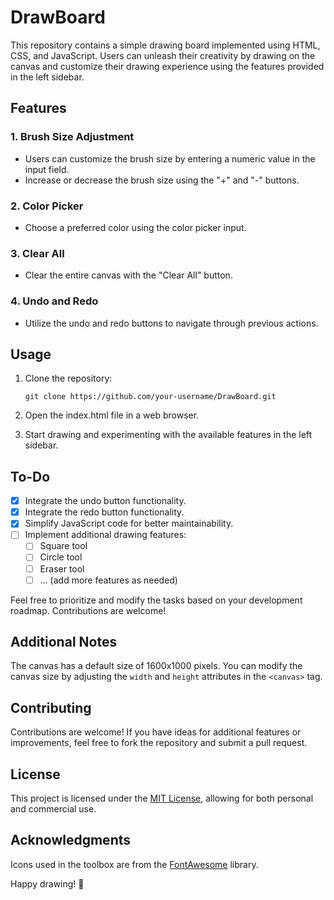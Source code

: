 # DrawBoard

This repository contains a simple drawing board implemented using HTML, CSS, and JavaScript. Users can unleash their creativity by drawing on the canvas and customize their drawing experience using the features provided in the left sidebar.

## Features

### 1. Brush Size Adjustment

- Users can customize the brush size by entering a numeric value in the input field.
- Increase or decrease the brush size using the "+" and "-" buttons.

### 2. Color Picker

- Choose a preferred color using the color picker input.

### 3. Clear All

- Clear the entire canvas with the "Clear All" button.

### 4. Undo and Redo

- Utilize the undo and redo buttons to navigate through previous actions.

## Usage

1. Clone the repository:

   ```
   git clone https://github.com/your-username/DrawBoard.git
   ```

1. Open the index.html file in a web browser.
1. Start drawing and experimenting with the available features in the left sidebar.

## To-Do

- [x] Integrate the undo button functionality.
- [x] Integrate the redo button functionality.
- [x] Simplify JavaScript code for better maintainability.
- [ ] Implement additional drawing features:
  - [ ] Square tool
  - [ ] Circle tool
  - [ ] Eraser tool
  - [ ] ... (add more features as needed)

Feel free to prioritize and modify the tasks based on your development roadmap. Contributions are welcome!

## Additional Notes

The canvas has a default size of 1600x1000 pixels. You can modify the canvas size by adjusting the `width` and `height` attributes in the `<canvas>` tag.

## Contributing

Contributions are welcome! If you have ideas for additional features or improvements, feel free to fork the repository and submit a pull request.

## License

This project is licensed under the [MIT License](LICENSE), allowing for both personal and commercial use.

## Acknowledgments

Icons used in the toolbox are from the [FontAwesome](https://fontawesome.com/) library.

Happy drawing! 🎨
